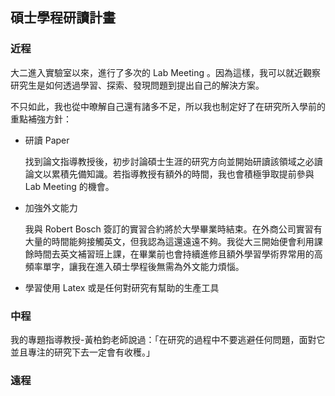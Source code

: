 ## 碩士學程研讀計畫

### 近程

大二進入實驗室以來，進行了多次的 Lab Meeting 。因為這樣，我可以就近觀察研究生是如何透過學習、探索、發現問題到提出自己的解決方案。

不只如此，我也從中暸解自己還有諸多不足，所以我也制定好了在研究所入學前的重點補強方針：

- 研讀 Paper

  找到論文指導教授後，初步討論碩士生涯的研究方向並開始研讀該領域之必讀論文以累積先備知識。若指導教授有額外的時間，我也會積極爭取提前參與 Lab Meeting 的機會。

- 加強外文能力

  我與 Robert Bosch 簽訂的實習合約將於大學畢業時結束。在外商公司實習有大量的時間能夠接觸英文，但我認為這還遠遠不夠。我從大三開始便會利用課餘時間去英文補習班上課，在畢業前也會持續進修且額外學習學術界常用的高頻率單字，讓我在進入碩士學程後無需為外文能力煩惱。

- 學習使用 Latex 或是任何對研究有幫助的生產工具

### 中程

我的專題指導教授-黃柏鈞老師說過：「在研究的過程中不要逃避任何問題，面對它並且專注的研究下去一定會有收穫。」

### 遠程